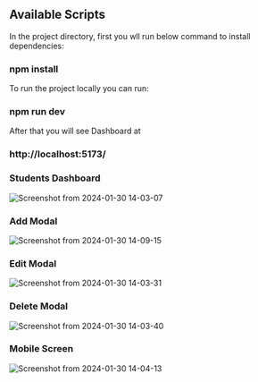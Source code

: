 ## Available Scripts

In the project directory, first you wll run below command to install dependencies:

### npm install 

To run the project locally you can run:

### npm run dev

After that you will see Dashboard at 

### http://localhost:5173/

### Students Dashboard 
![Screenshot from 2024-01-30 14-03-07](https://github.com/FaizanAhmadFazzu/students-dashboard/assets/50393638/51bf832d-5ebc-4316-906b-a24e5a49e426)

### Add Modal
![Screenshot from 2024-01-30 14-09-15](https://github.com/FaizanAhmadFazzu/students-dashboard/assets/50393638/6534058c-914c-4f03-84cd-7af493354dc5)


### Edit Modal
![Screenshot from 2024-01-30 14-03-31](https://github.com/FaizanAhmadFazzu/students-dashboard/assets/50393638/567ccdb5-4f04-4fd8-ad90-a232ab6acaa9)

### Delete Modal
![Screenshot from 2024-01-30 14-03-40](https://github.com/FaizanAhmadFazzu/students-dashboard/assets/50393638/f6188fc4-e4eb-4c84-b50b-e67542835ab0)

### Mobile Screen
![Screenshot from 2024-01-30 14-04-13](https://github.com/FaizanAhmadFazzu/students-dashboard/assets/50393638/09df44ef-aa14-40ae-b5b0-533fa3cee3bd)





